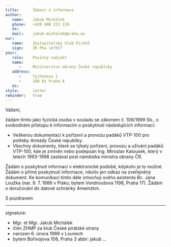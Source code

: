 ```yaml
---
title:      Žádost o informace
author:
   name:    Jakub Michálek
   phone:   +420 608 213 119
   ds:      
   mail:    jakub.michalek@praha.eu
our:
   name:    Zastupitelský klub Pirátů
   sign:    ZK Pha \#7857
your:
   role:    Povinný subjekt
   name:    
      -     Ministerstvo obrany České republiky
   address:
      -     Tychonova 1
      -     160 01 Praha 6
   ds:      
style:      letter
reminder:   true
---
```


Vážení,

žádám tímto jako fyzická osoba v souladu se zákonem č. 106/1999 Sb., o svobodném přístupu k informacím o poskytnutí následujících informací:

* Veškerou dokumentaci k pořízení a provozu padáků VTP-100 pro potřeby Armády České republiky. 
* Všechny dokumenty, které se týkaly pořízení, provozu a užívání padáků VTP-100, kde je zmíněn nebo podepsán Ing. Miroslav Kalousek, který v letech 1993-1998 zastával post náměstka ministra obrany ČR.

Žádám o poskytnutí informací v elektronické podobě, kdykoliv je to možné. Žádám o přímé poskytnutí informace, nikoliv jen odkaz na zveřejněný dokument. Ke komunikaci tímto dále zmocňuji svého asistenta Bc. Jana Loužka (nar. 9. 7. 1986 v Písku; bytem Vondroušova 1198, Praha 17). Žádám o doručování do datové schránky 4memzkm.

S pozdravem

---
signature: 
  - Mgr. et Mgr. Jakub Michálek
  - člen ZHMP za klub České pirátské strany
  - narozen 6. února 1989 v Lounech
  - bytem Bořivojova 108, Praha 3
abbr:       jakub
...
